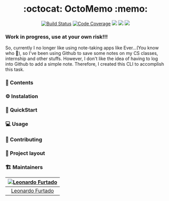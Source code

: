 <h1 align="center">:octocat: OctoMemo :memo:</h1>

<p align="center" style="margin-bottom: 5px; margin-top: 5px;">
  <a href="https://travis-ci.org/LeonardoFurtado/OctoMemo">
        <img src="https://img.shields.io/travis/LeonardoFurtado/OctoMemo/master?logo=travis&style=for-the-badge" alt="Build Status"></a>
  <a href="https://coveralls.io/github/LeonardoFurtado/OctoMemo">
        <img src="https://img.shields.io/coveralls/github/LeonardoFurtado/OctoMemo/master?logo=coveralls&style=for-the-badge" alt="Code Coverage"></a>
  <a href="https://github.com/LeonardoFurtado/OctoMemo/blob/master/LICENSE"><img src="https://img.shields.io/badge/Open_source-MIT-green.svg?color=orange&&style=for-the-badge&logo=git&logoColor=orange"/></a>
   <a href="https://github.com/LeonardoFurtado/OctoMemo"><img src="https://img.shields.io/github/stars/LeonardoFurtado/OctoMemo.svg?color=informational&style=for-the-badge&logo=github&label=Stars&logoColor=informational"/></a>
  <a href="https://img.shields.io/badge/code%20style-black-black?style=for-the-badge"><img src="https://img.shields.io/badge/code%20style-black-black?style=for-the-badge"/></a>


</p>

### Work in progress, use at your own risk!!!

So, currently I no longer like using note-taking apps like Ever...(You know who :elephant:), so I've been using Github to save some notes on my CS classes, internship and other stuffs. However, I don't like the idea of having to log into Github to add a simple note. Therefore, I created this CLI to accomplish this task.


### :book: Contents

### :gear: Instalation

### :rocket: QuickStart

### :computer: Usage

### :handshake: Contributing

### :tanabata_tree: Project layout

### :building_construction: Maintainers

| [![Leonardo Furtado](https://github.com/LeonardoFurtado.png?size=100)](http://leonardofurtado.me) |
| :-----------------------------------------------------------------------------------------------: |
|          [Leonardo Furtado](https://github.com/LeonardoFurtado)                                           |
